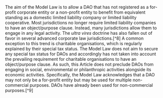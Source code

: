 
The aim of the Model Law is to allow a DAO that has not registered as a
for-profit corporate entity or a non-profit entity to benefit from
equivalent standing as a domestic limited liability company or limited
liability cooperative. Most jurisdictions no longer require limited
liability companies to have an object/purpose clause. Instead, many
jurisdictions allow them to engage in any legal activity. The *ultra
vires* doctrine has also fallen out of favor in several advanced
corporate law jurisdictions.[^8] A common exception to this trend is
charitable organisations, which is regularly explained by their special
tax status. The Model Law does not aim to secure any special tax status
for DAOs and accordingly has not taken into account the prevailing
requirement for charitable organisations to have an object/purpose
clause. As such, this Article does not preclude DAOs from engaging in
social, environmental or philanthropic activities alongside its economic
activities. Specifically, the Model Law acknowledges that a DAO may not
only be a for-profit entity but may be used for multiple non-commercial
purposes. DAOs have already been used for non-commercial purposes.[^9]

